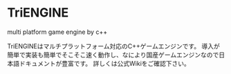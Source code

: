 # TriENGINE
multi platform game engine by c++

TriENGINEはマルチプラットフォーム対応のC++ゲームエンジンです。
導入が簡単で実装も簡単でそこそこ速く動作し、なにより国産ゲームエンジンなので日本語ドキュメントが豊富です。
詳しくは公式Wikiをご確認下さい。

